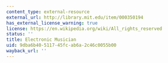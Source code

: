 ```yaml
---
content_type: external-resource
external_url: http://library.mit.edu/item/000350194
has_external_license_warning: true
license: https://en.wikipedia.org/wiki/All_rights_reserved
status: ''
title: Electronic Musician
uid: 9dba6b40-5117-45fc-ab6a-2c46c0055b00
wayback_url: ''
---
```

